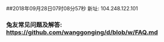 ##2018年09月28日07时08分57秒 新址: 104.248.122.101
### 兔友常见问题及解答: https://github.com/wanggonging/d/blob/w/FAQ.md
